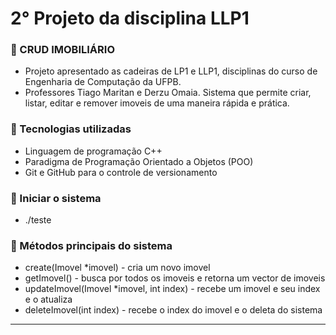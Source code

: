 # 2° Projeto da disciplina LLP1

### :page_facing_up: CRUD IMOBILIÁRIO
- Projeto apresentado as cadeiras de LP1 e LLP1, disciplinas do curso de Engenharia de Computação da UFPB.
- Professores Tiago Maritan e Derzu Omaia.
Sistema que permite criar, listar, editar e remover imoveis de uma maneira rápida e prática.

### :page_facing_up: Tecnologias utilizadas
- Linguagem de programação C++
- Paradigma de Programação Orientado a Objetos (POO)
- Git e GitHub para o controle de versionamento

### :page_facing_up: Iniciar o sistema
- ./teste

### :page_facing_up: Métodos principais do sistema
- create(Imovel *imovel) - cria um novo imovel
- getImovel() - busca por todos os imoveis e retorna um vector de imoveis
- updateImovel(Imovel *imovel, int index) - recebe um imovel e seu index e o atualiza
- deleteImovel(int index) - recebe o index do imovel e o deleta do sistema

---

